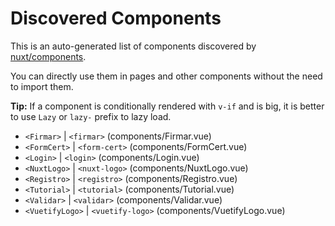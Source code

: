 # Discovered Components

This is an auto-generated list of components discovered by [nuxt/components](https://github.com/nuxt/components).

You can directly use them in pages and other components without the need to import them.

**Tip:** If a component is conditionally rendered with `v-if` and is big, it is better to use `Lazy` or `lazy-` prefix to lazy load.

- `<Firmar>` | `<firmar>` (components/Firmar.vue)
- `<FormCert>` | `<form-cert>` (components/FormCert.vue)
- `<Login>` | `<login>` (components/Login.vue)
- `<NuxtLogo>` | `<nuxt-logo>` (components/NuxtLogo.vue)
- `<Registro>` | `<registro>` (components/Registro.vue)
- `<Tutorial>` | `<tutorial>` (components/Tutorial.vue)
- `<Validar>` | `<validar>` (components/Validar.vue)
- `<VuetifyLogo>` | `<vuetify-logo>` (components/VuetifyLogo.vue)
